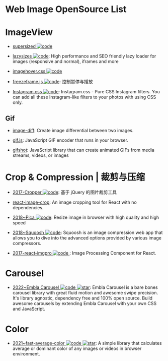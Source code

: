 # Web Image OpenSource List

# ImageView

- [supersized ![code](https://ng-tech.icu/assets/code.svg)](https://github.com/buildinternet/supersized)

- [lazysizes ![code](https://ng-tech.icu/assets/code.svg)](https://github.com/aFarkas/lazysizes): High performance and SEO friendly lazy loader for images (responsive and normal), iframes and more

- [imagehover.css ![code](https://ng-tech.icu/assets/code.svg)](https://github.com/ciar4n/imagehover.css)

- [freezeframe.js ![code](https://ng-tech.icu/assets/code.svg)](https://github.com/ctrl-freaks/freezeframe.js): 控制暂停与播放

- [Instagram.css ![code](https://ng-tech.icu/assets/code.svg)](https://github.com/picturepan2/instagram.css): Instagram.css - Pure CSS Instagram filters. You can add all these Instagram-like filters to your photos with using CSS only.

## Gif

- [image-diff](https://github.com/uber-archive/image-diff): Create image differential between two images.

- [gif.js](https://github.com/jnordberg/gif.js): JavaScript GIF encoder that runs in your browser.

- [gifshot](https://github.com/yahoo/gifshot): JavaScript library that can create animated GIFs from media streams, videos, or images

# Crop & Compression | 裁剪与压缩

- [2017-Cropper ![code](https://ng-tech.icu/assets/code.svg)](http://fengyuanchen.github.io/cropper/): 基于 jQuery 的图片裁剪工具

- [react-image-crop](https://github.com/DominicTobias/react-image-crop): An image cropping tool for React with no dependencies.

- [2018~Pica ![code](https://ng-tech.icu/assets/code.svg)](http://nodeca.github.io/pica/demo/): Resize image in browser with high quality and high speed

- [2018~Squoosh ![code](https://ng-tech.icu/assets/code.svg)](https://github.com/GoogleChromeLabs/squoosh): Squoosh is an image compression web app that allows you to dive into the advanced options provided by various image compressors.

- [2017-react-imgpro ![code](https://ng-tech.icu/assets/code.svg) ](https://github.com/nitin42/react-imgpro): Image Processing Component for React.

# Carousel

- [2022~Embla Carousel ![code](https://ng-tech.icu/assets/code.svg) ![star](https://img.shields.io/github/stars/davidjerleke/embla-carousel)](https://github.com/davidjerleke/embla-carousel): Embla Carousel is a bare bones carousel library with great fluid motion and awesome swipe precision. It's library agnostic, dependency free and 100% open source. Build awesome carousels by extending Embla Carousel with your own CSS and JavaScript.

# Color

- [2021~fast-average-color ![code](https://ng-tech.icu/assets/code.svg) ![star](https://img.shields.io/github/stars/fast-average-color/fast-average-color)](https://github.com/fast-average-color/fast-average-color): A simple library that calculates average or dominant color of any images or videos in browser environment.
